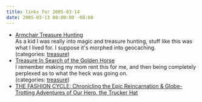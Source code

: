 ```yaml
---
title: links for 2005-03-14
date: 2005-03-13 00:00:00 -08:00
---
```


<ul class="delicious">
	<li>
		<div class="delicious-link"><a href="http://homepage.ntlworld.com/mparry/treasure/">Armchair Treasure Hunting</a></div>
		<div class="delicious-extended">As a kid I was really into magic and treasure hunting, stuff like this was what I lived for. I suppose it's morphed into geocaching.</div>
		<div class="delicious-categories">(categories: <a href="http://del.icio.us/torrez/treasure">treasure</a>)</div>
	</li>
	<li>
		<div class="delicious-link"><a href="http://nooga.com/treasure.html">Treasure In Search of the Golden Horse</a></div>
		<div class="delicious-extended">I remember making my mom rent this for me, and then being completely perplexed as to what the heck was going on.</div>
		<div class="delicious-categories">(categories: <a href="http://del.icio.us/torrez/treasure">treasure</a>)</div>
	</li>
	<li>
		<div class="delicious-link"><a href="http://www.philadelphiaindependent.net/public/articles/59.html">THE FASHION CYCLE: Chronicling the Epic Reincarnation & Globe-Trotting Adventures of Our Hero, the Trucker Hat</a></div>
	</li>
</ul>
